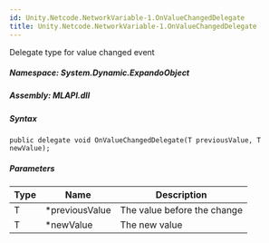 ```yaml
---  
id: Unity.Netcode.NetworkVariable-1.OnValueChangedDelegate  
title: Unity.Netcode.NetworkVariable-1.OnValueChangedDelegate  
---
```


<div class="markdown level0 summary">

Delegate type for value changed event

</div>

<div class="markdown level0 conceptual">

</div>

##### **Namespace**: System.Dynamic.ExpandoObject

##### **Assembly**: MLAPI.dll

##### Syntax

``` lang-csharp
public delegate void OnValueChangedDelegate(T previousValue, T newValue);
```

##### Parameters

| Type | Name            | Description                 |
|------|-----------------|-----------------------------|
| T    | \*previousValue | The value before the change |
| T    | \*newValue      | The new value               |
